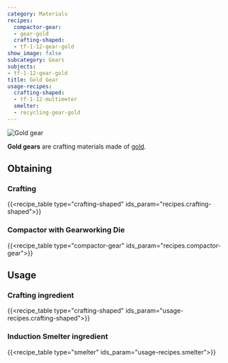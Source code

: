 ```yaml
---
category: Materials
recipes:
  compactor-gear:
  - gear-gold
  crafting-shaped:
  - tf-1-12-gear-gold
show_image: false
subcategory: Gears
subjects:
- tf-1-12-gear-gold
title: Gold Gear
usage-recipes:
  crafting-shaped:
  - tf-1-12-multimeter
  smelter:
  - recycling-gear-gold
---
```


![Gold gear](/images/docs/1.12/thermal-foundation/gear-gold.png)


**Gold gears** are crafting materials made of
[gold](https://minecraft.gamepedia.com/Gold_Ingot).


Obtaining
---------

### Crafting
{{<recipe_table type="crafting-shaped" ids_param="recipes.crafting-shaped">}}

### Compactor with Gearworking Die
{{<recipe_table type="compactor-gear" ids_param="recipes.compactor-gear">}}


Usage
-----

### Crafting ingredient
{{<recipe_table type="crafting-shaped" ids_param="usage-recipes.crafting-shaped">}}

### Induction Smelter ingredient
{{<recipe_table type="smelter" ids_param="usage-recipes.smelter">}}
